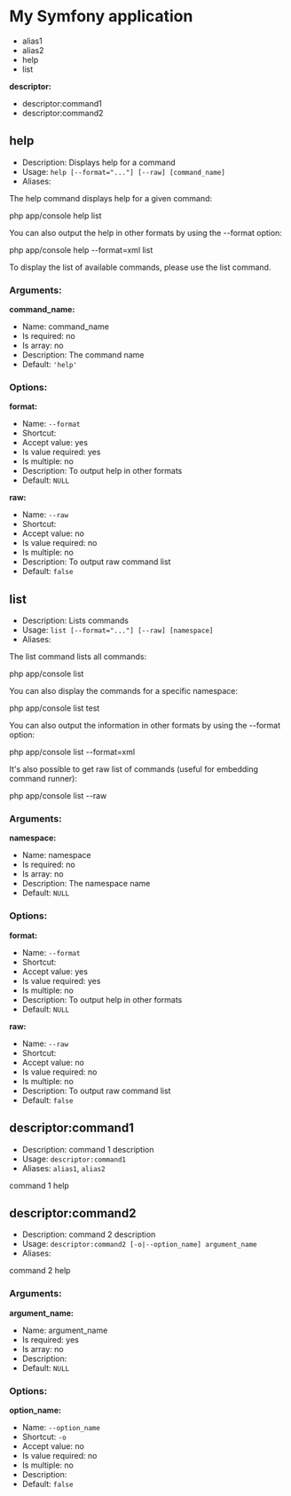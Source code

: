 My Symfony application
======================

* alias1
* alias2
* help
* list

**descriptor:**

* descriptor:command1
* descriptor:command2

help
----

* Description: Displays help for a command
* Usage: `help [--format="..."] [--raw] [command_name]`
* Aliases: <none>

The <info>help</info> command displays help for a given command:

  <info>php app/console help list</info>

You can also output the help in other formats by using the <comment>--format</comment> option:

  <info>php app/console help --format=xml list</info>

To display the list of available commands, please use the <info>list</info> command.

### Arguments:

**command_name:**

* Name: command_name
* Is required: no
* Is array: no
* Description: The command name
* Default: `'help'`

### Options:

**format:**

* Name: `--format`
* Shortcut: <none>
* Accept value: yes
* Is value required: yes
* Is multiple: no
* Description: To output help in other formats
* Default: `NULL`

**raw:**

* Name: `--raw`
* Shortcut: <none>
* Accept value: no
* Is value required: no
* Is multiple: no
* Description: To output raw command list
* Default: `false`

list
----

* Description: Lists commands
* Usage: `list [--format="..."] [--raw] [namespace]`
* Aliases: <none>

The <info>list</info> command lists all commands:

  <info>php app/console list</info>

You can also display the commands for a specific namespace:

  <info>php app/console list test</info>

You can also output the information in other formats by using the <comment>--format</comment> option:

  <info>php app/console list --format=xml</info>

It's also possible to get raw list of commands (useful for embedding command runner):

  <info>php app/console list --raw</info>

### Arguments:

**namespace:**

* Name: namespace
* Is required: no
* Is array: no
* Description: The namespace name
* Default: `NULL`

### Options:

**format:**

* Name: `--format`
* Shortcut: <none>
* Accept value: yes
* Is value required: yes
* Is multiple: no
* Description: To output help in other formats
* Default: `NULL`

**raw:**

* Name: `--raw`
* Shortcut: <none>
* Accept value: no
* Is value required: no
* Is multiple: no
* Description: To output raw command list
* Default: `false`

descriptor:command1
-------------------

* Description: command 1 description
* Usage: `descriptor:command1`
* Aliases: `alias1`, `alias2`

command 1 help

descriptor:command2
-------------------

* Description: command 2 description
* Usage: `descriptor:command2 [-o|--option_name] argument_name`
* Aliases: <none>

command 2 help

### Arguments:

**argument_name:**

* Name: argument_name
* Is required: yes
* Is array: no
* Description: <none>
* Default: `NULL`

### Options:

**option_name:**

* Name: `--option_name`
* Shortcut: `-o`
* Accept value: no
* Is value required: no
* Is multiple: no
* Description: <none>
* Default: `false`
